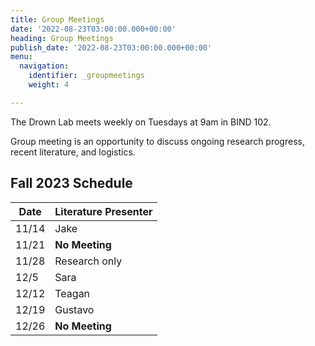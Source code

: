 ```yaml
---
title: Group Meetings
date: '2022-08-23T03:00:00.000+00:00'
heading: Group Meetings
publish_date: '2022-08-23T03:00:00.000+00:00'
menu:
  navigation:
    identifier: _groupmeetings
    weight: 4

---
```


The Drown Lab meets weekly on Tuesdays at 9am in BIND 102.

Group meeting is an opportunity to discuss ongoing research progress, recent literature, and logistics.

## Fall 2023 Schedule

| Date | Literature Presenter | 
| --------- | ------------ |
| 11/14 | Jake | 
| 11/21 | **No Meeting** | 
| 11/28 | Research only |
| 12/5 | Sara |
| 12/12 | Teagan |
| 12/19 | Gustavo |
| 12/26 | **No Meeting** |
